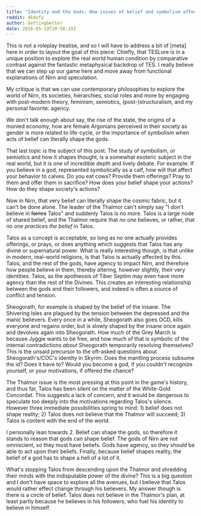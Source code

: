 ```yaml
---
title: "Identity and the Gods: How issues of belief and symbolism affect the metaphysics of Nirn"
reddit: 4k4ofy
author: Gettingbetter
date: 2016-05-19T20:58:19Z
---
```


This is not a roleplay treatise, and so I will have to address a bit of [meta] here in order to layout the goal of this piece: Chiefly, that TESLore is in a unique position to explore the real world human condition by comparative contrast against the fantastic metaphysical backdrop of TES. I really believe that we can step up our game here and move away from functional explanations of Nirn and speculation.

My critique is that we can use contemporary philosophies to explore the world of Nirn, its societies, hierarchies, social roles and more by engaging with post-modern theory, feminism, semiotics, (post-)structuralism, and my personal favorite: agency. 

We don't talk enough about say, the rise of the state, the origins of a monied economy, how are female Argonians perceived in their society as gender is more related to life-cycle, or the importance of symbolism when acts of belief can literally shape the gods.

That last topic is the subject of this post. The study of symbolism, or semiotics and how it shapes thought, is a somewhat esoteric subject in the real world, but it is one of incredible depth and lively debate. For example: If you believe in a god, represented symbolically as a calf, how will that affect your behavior to calves. Do you eat cows? Provide them offerings? Pray to them and offer them in sacrifice? How does your belief shape your actions? How do they shape society's actions?

Now in Nirn, that very belief can literally shape the cosmic fabric, but it can't be done alone. The leader of the Thalmor can't simply say "I don't believe in ~~fairies~~ Talos" and suddenly Talos is no more. Talos is a large node of shared belief, and the Thalmor require that *no one* believes, or rather, that no one *practices the belief* in Talos. 

Talos as a concept is acceptable, so long as no one actually provides offerings, or prays, or does anything which suggests that Talos has any divine or supernatural power. What is really interesting though, is that unlike in modern, real-world religions, is that Talos is actually affected by this. Talos, and the rest of the gods, have agency to impact Nirn, and therefore how people believe in them, thereby altering, however slightly, their very identities. Talos, as the apotheosis of Tiber Septim may even have more agency than the rest of the Divines. This creates an interesting relationship between the gods and their followers, and indeed is often a source of conflict and tension.

Sheogorath, for example is shaped by the belief of the insane. The Shivering Isles are plagued by the tension between the depressed and the manic believers. Every once in a while, Sheogorath also goes OCD, kills everyone and regains order, but is slowly shaped by the insane once again and devolves again into Sheogorath. How much of the Grey March is because Jyggie wants to be free, and how much of that is symbolic of the internal contradictions *about* Sheogorath temporarily resolving themselves? This is the unsaid precursor to the oft-asked questions about Sheogorath's/COC's identity in Skyrim. Does the mantling process subsume the id? Does it have to? Would you become a god, if you couldn't recognize yourself, or your motivations, if offered the chance?

The Thalmor issue is the most pressing at this point in the game's history, and thus far, Talos has been silent on the matter of the White-Gold Concordat. This suggests a lack of concern, and it would be dangerous to speculate too deeply into the motivations regarding Talos's silence. However three immediate possibilities spring to mind: 1) belief does not shape reality; 2) Talos does not believe that the Thalmor will succeed; 3) Talos is content with the end of the world.

I personally lean towards 2. Belief can shape the gods, so therefore it stands to reason that gods can shape belief. The gods of Nirn are not omniscient, so they must have beliefs. Gods have agency, so they should be able to act upon their beliefs. Finally, because belief shapes reality, the belief of a god has to shape a hell of a lot of it. 

What's stopping Talos from descending upon the Thalmor and shredding their minds with the indisputable power of the divine? This is a big question and I don't have space to explore all the avenues, but I believe that Talos would rather effect change through his believers. My answer though is there is a circle of belief. Talos does not believe in the Thalmor's plan, at least partly because he believes in his followers, who fuel his identity to believe in himself. 


